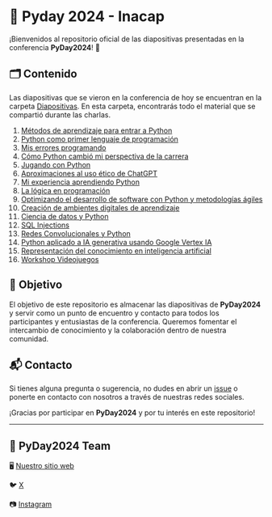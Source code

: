# 🐍 Pyday 2024 - Inacap

¡Bienvenidos al repositorio oficial de las diapositivas presentadas en la conferencia **PyDay2024**! 🎉

## 🗂️ Contenido

Las diapositivas que se vieron en la conferencia de hoy se encuentran en la carpeta [Diapositivas](Diapositivas). En esta carpeta, encontrarás todo el material que se compartió durante las charlas.


1. [Métodos de aprendizaje para entrar a Python](Diapositivas/Métodos_de_aprendizaje_para_entrar_a_Python.pdf)
2. [Python como primer lenguaje de programación](Diapositivas/Python_como_primer_lenguaje_de_programación.pdf)
3. [Mis errores programando](Diapositivas/Mis_errores_programando.pdf)
4. [Cómo Python cambió mi perspectiva de la carrera](Diapositivas/Como_python_cambio_mi_perspectiva_de_la_carrera.pdf)
5. [Jugando con Python](Diapositivas/Jugando_con_python.pdf)
6. [Aproximaciones al uso ético de ChatGPT](Diapositivas/Aproximaciones_al_uso_ético_de_chat_gpt.pdf)
7. [Mi experiencia aprendiendo Python](Diapositivas/Mi_experiencia_aprendiendo_python.pdf)
8. [La lógica en programación](Diapositivas/La_lógica_en_programación.pdf)
9. [Optimizando el desarrollo de software con Python y metodologías ágiles](Diapositivas/Optimizando_el_desarrollo_de_software_con_Python_y_metodologías_ágiles.pdf)
10. [Creación de ambientes digitales de aprendizaje](Diapositivas/Creación_de_ambientes_digitales_de_aprendizaje.pdf)
11. [Ciencia de datos y Python](Diapositivas/Ciencia_de_datos_y_python.pdf)
12. [SQL Injections](Diapositivas/SQL_injections.pdf)
13. [Redes Convolucionales y Python](Diapositivas/Redes_convolucionales_y_python.pdf)
14. [Python aplicado a IA generativa usando Google Vertex IA](Diapositivas/Python_aplicado_a_IA_generativa_usando_google_vertex_IA.pdf)
15. [Representación del conocimiento en inteligencia artificial](Diapositivas/Representación_del_conocimiento_en_inteligencia_artificial.pdf)
16. [Workshop Videojuegos](Diapositivas/Workshop_Videojuegos.pdf)

## 🎯 Objetivo

El objetivo de este repositorio es almacenar las diapositivas de **PyDay2024** y servir como un punto de encuentro y contacto para todos los participantes y entusiastas de la conferencia. Queremos fomentar el intercambio de conocimiento y la colaboración dentro de nuestra comunidad.

## 📬 Contacto

Si tienes alguna pregunta o sugerencia, no dudes en abrir un [issue](https://github.com/KrlitosForever/Pyday2024-Inacap/issues) o ponerte en contacto con nosotros a través de nuestras redes sociales.

¡Gracias por participar en **PyDay2024** y por tu interés en este repositorio!

---

## **💪 PyDay2024 Team**

🖥️ [Nuestro sitio web](https://www.pythonchile.cl)

🐦 [X](https://x.com/pythonchiledev)

📷 [Instagram](https://www.instagram.com/pythonchiledev)
